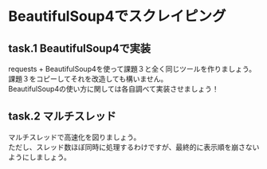 # BeautifulSoup4でスクレイピング

## task.1 BeautifulSoup4で実装

requests + BeautifulSoup4を使って課題３と全く同じツールを作りましょう。  
課題３をコピーしてそれを改造しても構いません。  
BeautifulSoup4の使い方に関しては各自調べて実装させましょう！

## task.2 マルチスレッド

マルチスレッドで高速化を図りましょう。  
ただし、スレッド数ほぼ同時に処理するわけですが、最終的に表示順を崩さないようにしましょう。

